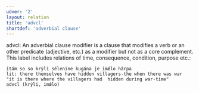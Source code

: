 ```yaml
---
udver: '2'
layout: relation
title: 'advcl'
shortdef: 'adverbial clause'
---
```



advcl: An adverbial clause modifier is a clause that modifies a verb or an other predicate (adjective, etc.) as a modifier but not as a core complement. 
This label includes relations of time, consequence, condition, purpose etc.:

~~~ sdparse
itám so so krýli sélenine kugána je imǽlo hárpa 
lit: there themselves have hidden villagers-the when there was war
"it is there where the villagers had  hidden during war-time" 
advcl (krýli, imǽlo)
~~~

<!-- Interlanguage links updated Po 6. listopadu 2023, 21:42:17 CET -->
